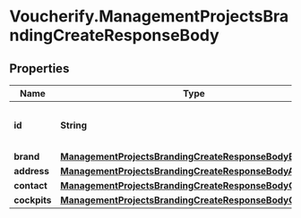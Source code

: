 # Voucherify.ManagementProjectsBrandingCreateResponseBody

## Properties

Name | Type | Description | Notes
------------ | ------------- | ------------- | -------------
**id** | **String** | Unique identifier of the brand configuration. | [optional] 
**brand** | [**ManagementProjectsBrandingCreateResponseBodyBrand**](ManagementProjectsBrandingCreateResponseBodyBrand.md) |  | [optional] 
**address** | [**ManagementProjectsBrandingCreateResponseBodyAddress**](ManagementProjectsBrandingCreateResponseBodyAddress.md) |  | [optional] 
**contact** | [**ManagementProjectsBrandingCreateResponseBodyContact**](ManagementProjectsBrandingCreateResponseBodyContact.md) |  | [optional] 
**cockpits** | [**ManagementProjectsBrandingCreateResponseBodyCockpits**](ManagementProjectsBrandingCreateResponseBodyCockpits.md) |  | [optional] 


